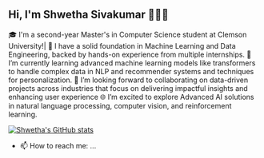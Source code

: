 ## Hi, I'm Shwetha Sivakumar 👩‍💻👋

🎓 I'm a second-year Master's in Computer Science student at Clemson University!|
🔭 I have a solid foundation in Machine Learning and Data Engineering, backed by hands-on experience from multiple internships. 
🌱 I’m currently learning advanced machine learning models like transformers to handle complex data in NLP and recommender systems and techniques for personalization.
👯 I’m looking forward to collaborating on data-driven projects across industries that focus on delivering impactful insights and enhancing user experience
🌐 I’m excited to explore Advanced AI solutions in natural language processing, computer vision, and reinforcement learning.

[![Shwetha's GitHub stats](https://github-readme-stats.vercel.app/api?username=shwethasivakumar)](https://github.com/anuraghazra/github-readme-stats)

- 📫 How to reach me: ...


